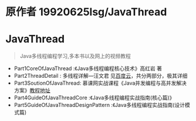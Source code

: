 # 原作者 19920625lsg/JavaThread
# JavaThread
> Java多线程编程学习,多本书以及网上的视频教程

+ Part1CoreOfJavaThread :《Java多线程编程核心技术》高红岩 著
+ Part2ThreadDetail : 多线程详解—汪文君  见[百度云](https://pan.baidu.com/disk/home#/all?vmode=list&path=%2F1.%E8%A7%86%E9%A2%91%E6%95%99%E7%A8%8B%2F27.Java%2F03.%E5%A4%9A%E7%BA%BF%E7%A8%8B%E4%B8%8E%E9%AB%98%E5%B9%B6%E5%8F%91)，共分两部分，极其详细
+ Part3SoutionOfJavaThread: 慕课网实战课程《Java并发编程与高并发解决方案》[教程地址](https://coding.imooc.com/class/195.html)
+ Part4GuideOfJavaThreadCore :《Java多线程编程实战指南(核心篇)》
+ Part5GuideOfJavaThreadDesignPattern :《Java多线程编程实战指南(设计模式篇)

### 

